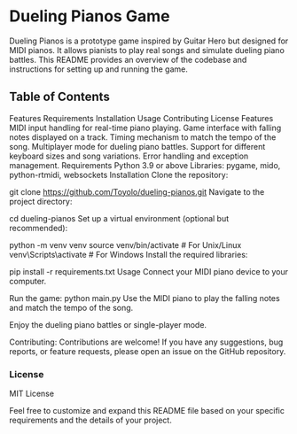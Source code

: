 
# Dueling Pianos Game
Dueling Pianos is a prototype game inspired by Guitar Hero but designed for MIDI pianos. It allows pianists to play real songs and simulate dueling piano battles. This README provides an overview of the codebase and instructions for setting up and running the game.

##  Table of Contents
Features
Requirements
Installation
Usage
Contributing
License
Features
MIDI input handling for real-time piano playing.
Game interface with falling notes displayed on a track.
Timing mechanism to match the tempo of the song.
Multiplayer mode for dueling piano battles.
Support for different keyboard sizes and song variations.
Error handling and exception management.
Requirements
Python 3.9 or above
Libraries: pygame, mido, python-rtmidi, websockets
Installation
Clone the repository:

git clone https://github.com/Toyolo/dueling-pianos.git
Navigate to the project directory:

cd dueling-pianos
Set up a virtual environment (optional but recommended):

python -m venv venv
source venv/bin/activate  # For Unix/Linux
venv\Scripts\activate  # For Windows
Install the required libraries:

pip install -r requirements.txt
Usage
Connect your MIDI piano device to your computer.

Run the game:
python main.py
Use the MIDI piano to play the falling notes and match the tempo of the song.

Enjoy the dueling piano battles or single-player mode.

Contributing:
Contributions are welcome! If you have any suggestions, bug reports, or feature requests, please open an issue on the GitHub repository.

### License
MIT License

Feel free to customize and expand this README file based on your specific requirements and the details of your project.